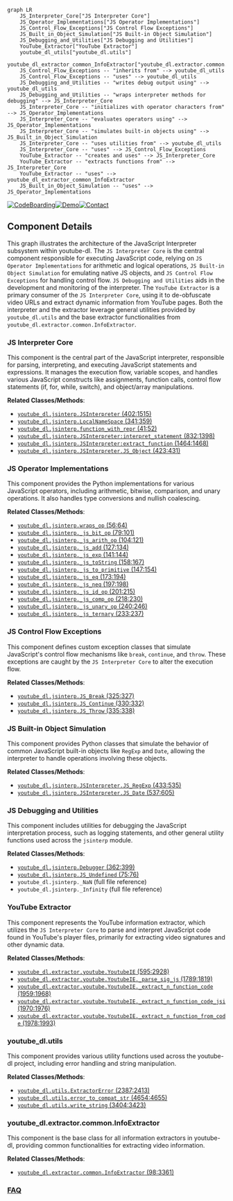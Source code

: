 ```mermaid
graph LR
    JS_Interpreter_Core["JS Interpreter Core"]
    JS_Operator_Implementations["JS Operator Implementations"]
    JS_Control_Flow_Exceptions["JS Control Flow Exceptions"]
    JS_Built_in_Object_Simulation["JS Built-in Object Simulation"]
    JS_Debugging_and_Utilities["JS Debugging and Utilities"]
    YouTube_Extractor["YouTube Extractor"]
    youtube_dl_utils["youtube_dl.utils"]
    youtube_dl_extractor_common_InfoExtractor["youtube_dl.extractor.common.InfoExtractor"]
    JS_Control_Flow_Exceptions -- "inherits from" --> youtube_dl_utils
    JS_Control_Flow_Exceptions -- "uses" --> youtube_dl_utils
    JS_Debugging_and_Utilities -- "writes debug output using" --> youtube_dl_utils
    JS_Debugging_and_Utilities -- "wraps interpreter methods for debugging" --> JS_Interpreter_Core
    JS_Interpreter_Core -- "initializes with operator characters from" --> JS_Operator_Implementations
    JS_Interpreter_Core -- "evaluates operators using" --> JS_Operator_Implementations
    JS_Interpreter_Core -- "simulates built-in objects using" --> JS_Built_in_Object_Simulation
    JS_Interpreter_Core -- "uses utilities from" --> youtube_dl_utils
    JS_Interpreter_Core -- "uses" --> JS_Control_Flow_Exceptions
    YouTube_Extractor -- "creates and uses" --> JS_Interpreter_Core
    YouTube_Extractor -- "extracts functions from" --> JS_Interpreter_Core
    YouTube_Extractor -- "uses" --> youtube_dl_extractor_common_InfoExtractor
    JS_Built_in_Object_Simulation -- "uses" --> JS_Operator_Implementations
```
[![CodeBoarding](https://img.shields.io/badge/Generated%20by-CodeBoarding-9cf?style=flat-square)](https://github.com/CodeBoarding/GeneratedOnBoardings)[![Demo](https://img.shields.io/badge/Try%20our-Demo-blue?style=flat-square)](https://www.codeboarding.org/demo)[![Contact](https://img.shields.io/badge/Contact%20us%20-%20contact@codeboarding.org-lightgrey?style=flat-square)](mailto:contact@codeboarding.org)

## Component Details

This graph illustrates the architecture of the JavaScript Interpreter subsystem within youtube-dl. The `JS Interpreter Core` is the central component responsible for executing JavaScript code, relying on `JS Operator Implementations` for arithmetic and logical operations, `JS Built-in Object Simulation` for emulating native JS objects, and `JS Control Flow Exceptions` for handling control flow. `JS Debugging and Utilities` aids in the development and monitoring of the interpreter. The `YouTube Extractor` is a primary consumer of the `JS Interpreter Core`, using it to de-obfuscate video URLs and extract dynamic information from YouTube pages. Both the interpreter and the extractor leverage general utilities provided by `youtube_dl.utils` and the base extractor functionalities from `youtube_dl.extractor.common.InfoExtractor`.

### JS Interpreter Core
This component is the central part of the JavaScript interpreter, responsible for parsing, interpreting, and executing JavaScript statements and expressions. It manages the execution flow, variable scopes, and handles various JavaScript constructs like assignments, function calls, control flow statements (if, for, while, switch), and object/array manipulations.


**Related Classes/Methods**:

- <a href="https://github.com/ytdl-org/youtube-dl/blob/master/youtube_dl/jsinterp.py#L402-L1515" target="_blank" rel="noopener noreferrer">`youtube_dl.jsinterp.JSInterpreter` (402:1515)</a>
- <a href="https://github.com/ytdl-org/youtube-dl/blob/master/youtube_dl/jsinterp.py#L341-L359" target="_blank" rel="noopener noreferrer">`youtube_dl.jsinterp.LocalNameSpace` (341:359)</a>
- <a href="https://github.com/ytdl-org/youtube-dl/blob/master/youtube_dl/jsinterp.py#L41-L52" target="_blank" rel="noopener noreferrer">`youtube_dl.jsinterp.function_with_repr` (41:52)</a>
- <a href="https://github.com/ytdl-org/youtube-dl/blob/master/youtube_dl/jsinterp.py#L832-L1398" target="_blank" rel="noopener noreferrer">`youtube_dl.jsinterp.JSInterpreter:interpret_statement` (832:1398)</a>
- <a href="https://github.com/ytdl-org/youtube-dl/blob/master/youtube_dl/jsinterp.py#L1464-L1468" target="_blank" rel="noopener noreferrer">`youtube_dl.jsinterp.JSInterpreter:extract_function` (1464:1468)</a>
- <a href="https://github.com/ytdl-org/youtube-dl/blob/master/youtube_dl/jsinterp.py#L423-L431" target="_blank" rel="noopener noreferrer">`youtube_dl.jsinterp.JSInterpreter.JS_Object` (423:431)</a>


### JS Operator Implementations
This component provides the Python implementations for various JavaScript operators, including arithmetic, bitwise, comparison, and unary operations. It also handles type conversions and nullish coalescing.


**Related Classes/Methods**:

- <a href="https://github.com/ytdl-org/youtube-dl/blob/master/youtube_dl/jsinterp.py#L56-L64" target="_blank" rel="noopener noreferrer">`youtube_dl.jsinterp.wraps_op` (56:64)</a>
- <a href="https://github.com/ytdl-org/youtube-dl/blob/master/youtube_dl/jsinterp.py#L79-L101" target="_blank" rel="noopener noreferrer">`youtube_dl.jsinterp._js_bit_op` (79:101)</a>
- <a href="https://github.com/ytdl-org/youtube-dl/blob/master/youtube_dl/jsinterp.py#L104-L121" target="_blank" rel="noopener noreferrer">`youtube_dl.jsinterp._js_arith_op` (104:121)</a>
- <a href="https://github.com/ytdl-org/youtube-dl/blob/master/youtube_dl/jsinterp.py#L127-L134" target="_blank" rel="noopener noreferrer">`youtube_dl.jsinterp._js_add` (127:134)</a>
- <a href="https://github.com/ytdl-org/youtube-dl/blob/master/youtube_dl/jsinterp.py#L141-L144" target="_blank" rel="noopener noreferrer">`youtube_dl.jsinterp._js_exp` (141:144)</a>
- <a href="https://github.com/ytdl-org/youtube-dl/blob/master/youtube_dl/jsinterp.py#L158-L167" target="_blank" rel="noopener noreferrer">`youtube_dl.jsinterp._js_toString` (158:167)</a>
- <a href="https://github.com/ytdl-org/youtube-dl/blob/master/youtube_dl/jsinterp.py#L147-L154" target="_blank" rel="noopener noreferrer">`youtube_dl.jsinterp._js_to_primitive` (147:154)</a>
- <a href="https://github.com/ytdl-org/youtube-dl/blob/master/youtube_dl/jsinterp.py#L173-L194" target="_blank" rel="noopener noreferrer">`youtube_dl.jsinterp._js_eq` (173:194)</a>
- <a href="https://github.com/ytdl-org/youtube-dl/blob/master/youtube_dl/jsinterp.py#L197-L198" target="_blank" rel="noopener noreferrer">`youtube_dl.jsinterp._js_neq` (197:198)</a>
- <a href="https://github.com/ytdl-org/youtube-dl/blob/master/youtube_dl/jsinterp.py#L201-L215" target="_blank" rel="noopener noreferrer">`youtube_dl.jsinterp._js_id_op` (201:215)</a>
- <a href="https://github.com/ytdl-org/youtube-dl/blob/master/youtube_dl/jsinterp.py#L218-L230" target="_blank" rel="noopener noreferrer">`youtube_dl.jsinterp._js_comp_op` (218:230)</a>
- <a href="https://github.com/ytdl-org/youtube-dl/blob/master/youtube_dl/jsinterp.py#L240-L246" target="_blank" rel="noopener noreferrer">`youtube_dl.jsinterp._js_unary_op` (240:246)</a>
- <a href="https://github.com/ytdl-org/youtube-dl/blob/master/youtube_dl/jsinterp.py#L233-L237" target="_blank" rel="noopener noreferrer">`youtube_dl.jsinterp._js_ternary` (233:237)</a>


### JS Control Flow Exceptions
This component defines custom exception classes that simulate JavaScript's control flow mechanisms like `break`, `continue`, and `throw`. These exceptions are caught by the `JS Interpreter Core` to alter the execution flow.


**Related Classes/Methods**:

- <a href="https://github.com/ytdl-org/youtube-dl/blob/master/youtube_dl/jsinterp.py#L325-L327" target="_blank" rel="noopener noreferrer">`youtube_dl.jsinterp.JS_Break` (325:327)</a>
- <a href="https://github.com/ytdl-org/youtube-dl/blob/master/youtube_dl/jsinterp.py#L330-L332" target="_blank" rel="noopener noreferrer">`youtube_dl.jsinterp.JS_Continue` (330:332)</a>
- <a href="https://github.com/ytdl-org/youtube-dl/blob/master/youtube_dl/jsinterp.py#L335-L338" target="_blank" rel="noopener noreferrer">`youtube_dl.jsinterp.JS_Throw` (335:338)</a>


### JS Built-in Object Simulation
This component provides Python classes that simulate the behavior of common JavaScript built-in objects like `RegExp` and `Date`, allowing the interpreter to handle operations involving these objects.


**Related Classes/Methods**:

- <a href="https://github.com/ytdl-org/youtube-dl/blob/master/youtube_dl/jsinterp.py#L433-L535" target="_blank" rel="noopener noreferrer">`youtube_dl.jsinterp.JSInterpreter.JS_RegExp` (433:535)</a>
- <a href="https://github.com/ytdl-org/youtube-dl/blob/master/youtube_dl/jsinterp.py#L537-L605" target="_blank" rel="noopener noreferrer">`youtube_dl.jsinterp.JSInterpreter.JS_Date` (537:605)</a>


### JS Debugging and Utilities
This component includes utilities for debugging the JavaScript interpretation process, such as logging statements, and other general utility functions used across the `jsinterp` module.


**Related Classes/Methods**:

- <a href="https://github.com/ytdl-org/youtube-dl/blob/master/youtube_dl/jsinterp.py#L362-L399" target="_blank" rel="noopener noreferrer">`youtube_dl.jsinterp.Debugger` (362:399)</a>
- <a href="https://github.com/ytdl-org/youtube-dl/blob/master/youtube_dl/jsinterp.py#L75-L76" target="_blank" rel="noopener noreferrer">`youtube_dl.jsinterp.JS_Undefined` (75:76)</a>
- `youtube_dl.jsinterp._NaN` (full file reference)
- `youtube_dl.jsinterp._Infinity` (full file reference)


### YouTube Extractor
This component represents the YouTube information extractor, which utilizes the `JS Interpreter Core` to parse and interpret JavaScript code found in YouTube's player files, primarily for extracting video signatures and other dynamic data.


**Related Classes/Methods**:

- <a href="https://github.com/ytdl-org/youtube-dl/blob/master/youtube_dl/extractor/youtube.py#L595-L2928" target="_blank" rel="noopener noreferrer">`youtube_dl.extractor.youtube.YoutubeIE` (595:2928)</a>
- <a href="https://github.com/ytdl-org/youtube-dl/blob/master/youtube_dl/extractor/youtube.py#L1789-L1819" target="_blank" rel="noopener noreferrer">`youtube_dl.extractor.youtube.YoutubeIE._parse_sig_js` (1789:1819)</a>
- <a href="https://github.com/ytdl-org/youtube-dl/blob/master/youtube_dl/extractor/youtube.py#L1959-L1968" target="_blank" rel="noopener noreferrer">`youtube_dl.extractor.youtube.YoutubeIE._extract_n_function_code` (1959:1968)</a>
- <a href="https://github.com/ytdl-org/youtube-dl/blob/master/youtube_dl/extractor/youtube.py#L1970-L1976" target="_blank" rel="noopener noreferrer">`youtube_dl.extractor.youtube.YoutubeIE._extract_n_function_code_jsi` (1970:1976)</a>
- <a href="https://github.com/ytdl-org/youtube-dl/blob/master/youtube_dl/extractor/youtube.py#L1978-L1993" target="_blank" rel="noopener noreferrer">`youtube_dl.extractor.youtube.YoutubeIE._extract_n_function_from_code` (1978:1993)</a>


### youtube_dl.utils
This component provides various utility functions used across the youtube-dl project, including error handling and string manipulation.


**Related Classes/Methods**:

- <a href="https://github.com/ytdl-org/youtube-dl/blob/master/youtube_dl/utils.py#L2387-L2413" target="_blank" rel="noopener noreferrer">`youtube_dl.utils.ExtractorError` (2387:2413)</a>
- <a href="https://github.com/ytdl-org/youtube-dl/blob/master/youtube_dl/utils.py#L4654-L4655" target="_blank" rel="noopener noreferrer">`youtube_dl.utils.error_to_compat_str` (4654:4655)</a>
- <a href="https://github.com/ytdl-org/youtube-dl/blob/master/youtube_dl/utils.py#L3404-L3423" target="_blank" rel="noopener noreferrer">`youtube_dl.utils.write_string` (3404:3423)</a>


### youtube_dl.extractor.common.InfoExtractor
This component is the base class for all information extractors in youtube-dl, providing common functionalities for extracting video information.


**Related Classes/Methods**:

- <a href="https://github.com/ytdl-org/youtube-dl/blob/master/youtube_dl/extractor/common.py#L98-L3361" target="_blank" rel="noopener noreferrer">`youtube_dl.extractor.common.InfoExtractor` (98:3361)</a>




### [FAQ](https://github.com/CodeBoarding/GeneratedOnBoardings/tree/main?tab=readme-ov-file#faq)